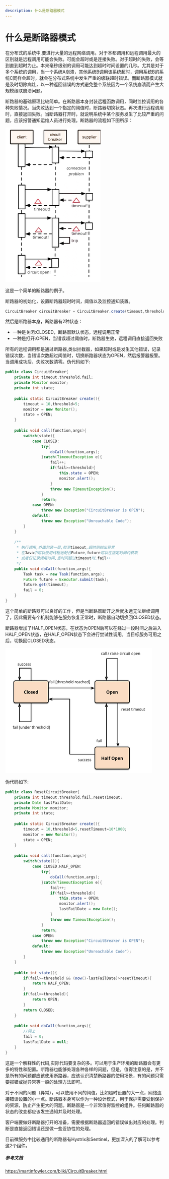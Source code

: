 ```yaml
---
description: 什么是断路器模式
---
```

# 什么是断路器模式

在分布式的系统中,要进行大量的远程网络调用。对于本都调用和远程调用最大的区别就是远程调用可能会失败。可能会超时或是连接失败。对于超时的失败，会等到直到超时为止。本来毫秒级别的调用可能达到超时时间设置的几秒。尤其是对于多个系统的调用，当一个系统A崩溃，其他系统B调用该系统超时，调用系统B的系统C同样会超时，就会在分布式系统中发生严重的级联超时错误。而断路器模式就是及时切除病灶，以一种返回错误的方式避免整个系统因为一个系统崩溃而产生大规模级联崩溃问题。

断路器的基础原理比较简单。在断路器本身封装远程函数调用，同时监控调用的各种失败情况。当失败达到一个指定的阈值时，断路器切换状态。再次进行远程调用时，直接返回失败。当断路器打开时，就说明系统中某个服务发生了比较严重的问题，应该报警通知运维人员进行处理。断路器的流程如下图所示：

![image-20200313112521717](.gitbook\assets\image-20200313112521717.png)



这是一个简单的断路器的例子。

断路器的初始化，设置断路器超时时间，阈值以及监控通知装置。

```java
CircuitBreaker circuitBreaker = CircuitBreaker.create(timeout,threshold,monitor);
```

然后是断路器本身，断路器有2种状态：

- 一种是关闭:CLOSED，断路器默认状态，远程调用正常
- 一种是打开:OPEN，当错误超过阈值时，断路器生效，远程调用直接返回失败

所有的远程调用都是通过断路器,类似拦截器，如果超时或是发生其他错误，记录错误次数，当错误次数超过阈值时，切换断路器状态为OPEN，然后报警器报警。当调用成功后，失败次数清零。伪代码如下:

```java
public class CircuitBreaker{
	private int timeout,threshold,fail;
	private Monitor monitor;
	private int state;
	
	public static CircuitBreaker create(){
		timeout = 10,threshold=5;
		monitor = new Monitor();
		state = OPEN;
	}
	
	public void call(function,args){
		switch(state){
			case CLOSED: 
				try{
					doCall(function,args);
				}catch(TimeoutException e){
					fail++;
					if(fail>=threshold){
						this.state = OPEN;
                        monitor.alert();
					}
					throw new TimeoutException();
				}
				return;
			case OPEN:
            	throw new Exception("CircuitBreaker is OPEN");
            default:
            	throw new Exception("Unreachable Code");
		}
	}
	
	/**
	 * 执行调用,外面包装一层,检测timeout,超时则抛出异常
	 * 在Java中可以使用线程池配合Future,future可以在指定时间内获取
	 * 或者仅记录调用时间,当时间超过timeout时,fail++
	 */
	public void doCall(function,args){
		Task task = new Task(function,args);
		Future future = Executor.submit(task);
        future.get(timeout);
        fail = 0;
	}
}
```

这个简单的断路器可以良好的工作，但是当断路器断开之后就永远无法继续调用了，因此需要有个机制能够在服务恢复正常时，断路器自动切换回CLOSED状态。

断路器增加了HALF_OPEN状态，在状态为OPEN后可以在经过一段时间之后进入HALF_OPEN状态，在HALF_OPEN状态下会进行尝试性调用，当目标服务可用之后，切换回CLOSED状态。

![image-20200314093843536](.gitbook/assets/image-20200314093843536.png)

伪代码如下:

```java
public class ResetCircuitBreaker{
	private int timeout,threshold,fail,resetTimeout;
	private Date lastFailDate;
	private Monitor monitor;
	private int state;
	
	public static CircuitBreaker create(){
		timeout = 10,threshold=5,resetTimeout=10*1000;
		monitor = new Monitor();
		state = OPEN;
	}
	
	public void call(function,args){
		switch(state()){
			case CLOSED,HALF_OPEN: 
				try{
					doCall(function,args);
				}catch(TimeoutException e){
					fail++;
					if(fail>=threshold){
						this.state = OPEN;
                        monitor.alert();
                        lastFailDate = new Date();
					}
					throw new TimeoutException();
				}
				return;
			case OPEN:
            	throw new Exception("CircuitBreaker is OPEN");
            default:
            	throw new Exception("Unreachable Code");
		}
	}
    
    public int state(){
        if(fail>=threshold && (now()-lastFailDate)>resetTimeout){
            return HALF_OPEN;
        }
        if(fail>=threshold){
            return OPEN;
        }
        return CLOSED;
    }
	
	public void doCall(function,args){
		//同上
        fail = 0;
        lastFailDate = null;
	}
}
```
这是一个解释性的代码,实际代码要复杂的多。可以用于生产环境的断路器会有更多的特性和配置。断路器也能够处理各种各样的问题，但是，值得注意的是，并不是所有的问题都应该使用断路器，应该认识清楚断路器的使用场景，有的问题只需要报错或抛异常等一般的处理方法即可。

对于不同的问题（异常），可以使用不同的阈值，比如超时设置的大一点，网络连接错误设置的小一点。断路器本身可以作为一种设计模式，用于保护需要受到保护的资源，防止产生更大的问题。断路器是一个非常值得监控的组件。任何断路器的状态的改变都应该发生通知并及时处理。

客户端要做好断路器打开的准备，需要根据断路器返回的错误做出对应的处理。判断是直接返回错误还是做一些妥协性的处理。

目前微服务中比较通用的断路器有Hystrix和Sentinel，更加深入的了解可以参考这2个组件。 





##### 参考文档

https://martinfowler.com/bliki/CircuitBreaker.html